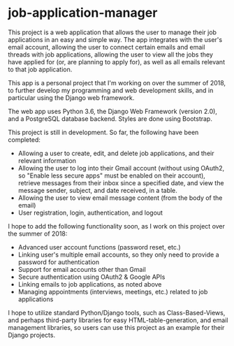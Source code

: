# job-application-manager

This project is a web application that allows the user to manage their job applications in an easy and simple way. The app integrates with the user's email account, allowing the user to connect certain emails and email threads with job applications, allowing the user to view all the jobs they have applied for (or, are planning to apply for), as well as all emails relevant to that job application.

This app is a personal project that I'm working on over the summer of 2018, to further develop my programming and web development skills, and in particular using the Django web framework.

The web app uses Python 3.6, the Django Web Framework (version 2.0), and a PostgreSQL database backend. Styles are done using Bootstrap.

This project is still in development. So far, the following have been completed:
* Allowing a user to create, edit, and delete job applications, and their relevant information
* Allowing the user to log into their Gmail account (without using OAuth2, so "Enable less secure apps" must be enabled on their account), retrieve messages from their inbox since a specified date, and view the message sender, subject, and date received, in a table.
* Allowing the user to view email message content (from the body of the email)
* User registration, login, authentication, and logout
  

I hope to add the following functionality soon, as I work on this project over the summer of 2018:
* Advanced user account functions (password reset, etc.)
* Linking user's multiple email accounts, so they only need to provide a password for authentication
* Support for email accounts other than Gmail
* Secure authentication using OAuth2 & Google APIs
* Linking emails to job applications, as noted above
* Managing appointments (interviews, meetings, etc.) related to job applications

I hope to utilize standard Python/Django tools, such as Class-Based-Views, and perhaps third-party libraries for easy HTML-table-generation, and email management libraries, so users can use this project as an example for their Django projects.
